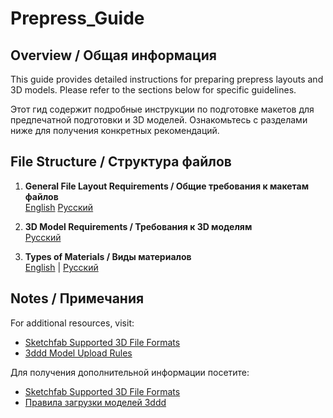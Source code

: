 # Prepress_Guide

## Overview / Общая информация

This guide provides detailed instructions for preparing prepress layouts and 3D models. Please refer to the sections below for specific guidelines.

Этот гид содержит подробные инструкции по подготовке макетов для предпечатной подготовки и 3D моделей. Ознакомьтесь с разделами ниже для получения конкретных рекомендаций.

## File Structure / Структура файлов

1. **General File Layout Requirements / Общие требования к макетам файлов**  
   [English](./File%20Package_requirements.md) [Русский](./Требования_к_макетам_файлов.md)

2. **3D Model Requirements / Требования к 3D моделям**  
   [Русский](./Требования_к_3D)

3. **Types of Materials / Виды материалов**  
   [English](./Types_of_materials.md) | [Русский](./Виды%20материалов.md)


## Notes / Примечания

For additional resources, visit:  
- [Sketchfab Supported 3D File Formats](https://help.sketchfab.com/hc/en-us/articles/202508396-Supported-3D-File-Formats)  
- [3ddd Model Upload Rules](https://3ddd.ru/blog/post/pravila_zagruzki_modelei)

Для получения дополнительной информации посетите:  
- [Sketchfab Supported 3D File Formats](https://help.sketchfab.com/hc/en-us/articles/202508396-Supported-3D-File-Formats)  
- [Правила загрузки моделей 3ddd](https://3ddd.ru/blog/post/pravila_zagruzki_modelei)
